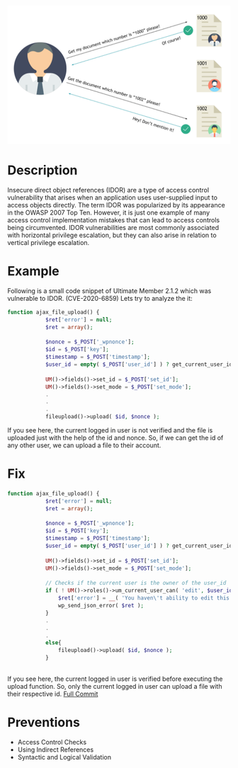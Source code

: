 
![IDOR](image/idor.png?raw=true "IDOR")

# Description
Insecure direct object references (IDOR) are a type of access control vulnerability that arises when an application uses user-supplied input to access objects directly. The term IDOR was popularized by its appearance in the OWASP 2007 Top Ten. However, it is just one example of many access control implementation mistakes that can lead to access controls being circumvented. IDOR vulnerabilities are most commonly associated with horizontal privilege escalation, but they can also arise in relation to vertical privilege escalation.

# Example
Following is a small code snippet of Ultimate Member 2.1.2 which was vulnerable to IDOR. (CVE-2020-6859)
Lets try to analyze the it:

```php
function ajax_file_upload() {
			$ret['error'] = null;
			$ret = array();

			$nonce = $_POST['_wpnonce'];
			$id = $_POST['key'];
			$timestamp = $_POST['timestamp'];
			$user_id = empty( $_POST['user_id'] ) ? get_current_user_id() : $_POST['user_id'];

			UM()->fields()->set_id = $_POST['set_id'];
			UM()->fields()->set_mode = $_POST['set_mode'];
			.
			.
			.
			fileupload()->upload( $id, $nonce );
```

If you see here, the current logged in user is not verified and the file is uploaded just with the help of the id and nonce. So, if we can get the id of any other user, we can upload a file to their account.


# Fix

```php
function ajax_file_upload() {
			$ret['error'] = null;
			$ret = array();

			$nonce = $_POST['_wpnonce'];
			$id = $_POST['key'];
			$timestamp = $_POST['timestamp'];
			$user_id = empty( $_POST['user_id'] ) ? get_current_user_id() : $_POST['user_id'];

			UM()->fields()->set_id = $_POST['set_id'];
			UM()->fields()->set_mode = $_POST['set_mode'];

			// Checks if the current user is the owner of the user_id
			if ( ! UM()->roles()->um_current_user_can( 'edit', $user_id ) ) {
				$ret['error'] = __( 'You haven\'t ability to edit this user', 'ultimate-member' );
				wp_send_json_error( $ret );
			}
			.
			.
			.
			else{
				fileupload()->upload( $id, $nonce );
			}
			
```

If you see here, the current logged in user is verified before executing the upload function. So, only the current logged in user can upload a file with their respective id. [Full Commit](https://github.com/ultimatemember/ultimatemember/commit/249682559012734a4f7d71f52609b2f301ea55b1)
# Preventions

- Access Control Checks
- Using Indirect References
- Syntactic and Logical Validation
